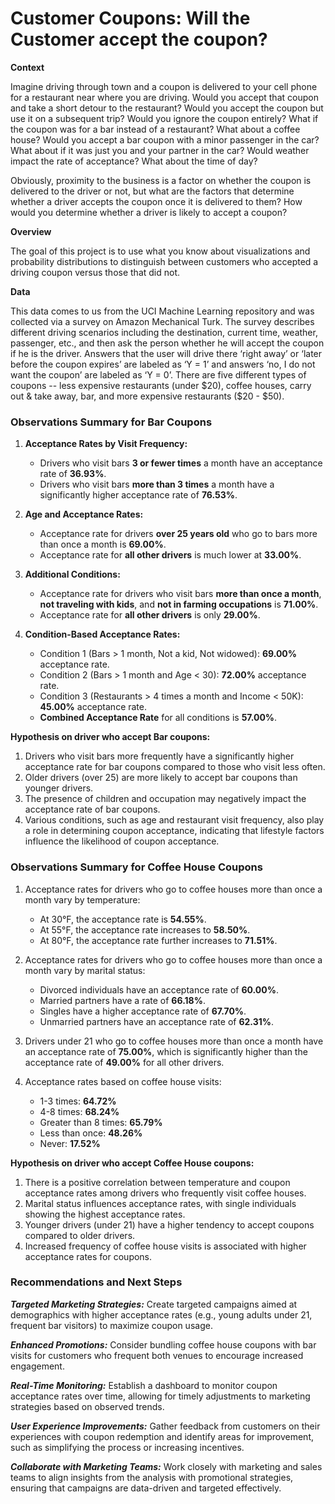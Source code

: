 # Customer Coupons: Will the Customer accept the coupon?

**Context**

Imagine driving through town and a coupon is delivered to your cell phone for a restaurant near where you are driving. Would you accept that coupon and take a short detour to the restaurant? Would you accept the coupon but use it on a subsequent trip? Would you ignore the coupon entirely? What if the coupon was for a bar instead of a restaurant? What about a coffee house? Would you accept a bar coupon with a minor passenger in the car? What about if it was just you and your partner in the car? Would weather impact the rate of acceptance? What about the time of day?

Obviously, proximity to the business is a factor on whether the coupon is delivered to the driver or not, but what are the factors that determine whether a driver accepts the coupon once it is delivered to them? How would you determine whether a driver is likely to accept a coupon?

**Overview**

The goal of this project is to use what you know about visualizations and probability distributions to distinguish between customers who accepted a driving coupon versus those that did not.

**Data**

This data comes to us from the UCI Machine Learning repository and was collected via a survey on Amazon Mechanical Turk. The survey describes different driving scenarios including the destination, current time, weather, passenger, etc., and then ask the person whether he will accept the coupon if he is the driver. Answers that the user will drive there ‘right away’ or ‘later before the coupon expires’ are labeled as ‘Y = 1’ and answers ‘no, I do not want the coupon’ are labeled as ‘Y = 0’.  There are five different types of coupons -- less expensive restaurants (under \$20), coffee houses, carry out & take away, bar, and more expensive restaurants (\$20 - $50).


### Observations Summary for Bar Coupons

1. **Acceptance Rates by Visit Frequency:**
   - Drivers who visit bars **3 or fewer times** a month have an acceptance rate of **36.93%**.
   - Drivers who visit bars **more than 3 times** a month have a significantly higher acceptance rate of **76.53%**.

2. **Age and Acceptance Rates:**
   - Acceptance rate for drivers **over 25 years old** who go to bars more than once a month is **69.00%**.
   - Acceptance rate for **all other drivers** is much lower at **33.00%**.

3. **Additional Conditions:**
   - Acceptance rate for drivers who visit bars **more than once a month**, **not traveling with kids**, and **not in farming occupations** is **71.00%**.
   - Acceptance rate for **all other drivers** is only **29.00%**.

4. **Condition-Based Acceptance Rates:**
   - Condition 1 (Bars > 1 month, Not a kid, Not widowed): **69.00%** acceptance rate.
   - Condition 2 (Bars > 1 month and Age < 30): **72.00%** acceptance rate.
   - Condition 3 (Restaurants > 4 times a month and Income < 50K): **45.00%** acceptance rate.
   - **Combined Acceptance Rate** for all conditions is **57.00%**.

**Hypothesis on driver who accept Bar coupons:**

1. Drivers who visit bars more frequently have a significantly higher acceptance rate for bar coupons compared to those who visit less often.
2. Older drivers (over 25) are more likely to accept bar coupons than younger drivers.
3. The presence of children and occupation may negatively impact the acceptance rate of bar coupons.
4. Various conditions, such as age and restaurant visit frequency, also play a role in determining coupon acceptance, indicating that lifestyle factors influence the likelihood of coupon acceptance.


### Observations Summary for Coffee House Coupons
1. Acceptance rates for drivers who go to coffee houses more than once a month vary by temperature:
   - At 30°F, the acceptance rate is **54.55%**.
   - At 55°F, the acceptance rate increases to **58.50%**.
   - At 80°F, the acceptance rate further increases to **71.51%**.

2. Acceptance rates for drivers who go to coffee houses more than once a month vary by marital status:
   - Divorced individuals have an acceptance rate of **60.00%**.
   - Married partners have a rate of **66.18%**.
   - Singles have a higher acceptance rate of **67.70%**.
   - Unmarried partners have an acceptance rate of **62.31%**.

3. Drivers under 21 who go to coffee houses more than once a month have an acceptance rate of **75.00%**, which is significantly higher than the acceptance rate of **49.00%** for all other drivers.

4. Acceptance rates based on coffee house visits:
   - 1-3 times: **64.72%**
   - 4-8 times: **68.24%**
   - Greater than 8 times: **65.79%**
   - Less than once: **48.26%**
   - Never: **17.52%**

**Hypothesis on driver who accept Coffee House coupons:**
1. There is a positive correlation between temperature and coupon acceptance rates among drivers who frequently visit coffee houses.
2. Marital status influences acceptance rates, with single individuals showing the highest acceptance rates.
3. Younger drivers (under 21) have a higher tendency to accept coupons compared to older drivers.
4. Increased frequency of coffee house visits is associated with higher acceptance rates for coupons.

### Recommendations and Next Steps
***Targeted Marketing Strategies:***
Create targeted campaigns aimed at demographics with higher acceptance rates (e.g., young adults under 21, frequent bar visitors) to maximize coupon usage.

***Enhanced Promotions:***
Consider bundling coffee house coupons with bar visits for customers who frequent both venues to encourage increased engagement.

***Real-Time Monitoring:***
Establish a dashboard to monitor coupon acceptance rates over time, allowing for timely adjustments to marketing strategies based on observed trends.

***User Experience Improvements:***
Gather feedback from customers on their experiences with coupon redemption and identify areas for improvement, such as simplifying the process or increasing incentives.

***Collaborate with Marketing Teams:***
Work closely with marketing and sales teams to align insights from the analysis with promotional strategies, ensuring that campaigns are data-driven and targeted effectively.